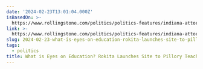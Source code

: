 ```yaml
---
date: '2024-02-23T13:01:04.000Z'
isBasedOn: >-
  https://www.rollingstone.com/politics/politics-features/indiana-attorney-general-eyes-on-education-snitch-socialist-teachers-rokita-1234973031/
link: >-
  https://www.rollingstone.com/politics/politics-features/indiana-attorney-general-eyes-on-education-snitch-socialist-teachers-rokita-1234973031/
slug: 2024-02-23-what-is-eyes-on-education-rokita-launches-site-to-pillory-teachers
tags:
  - politics
title: What is Eyes on Education? Rokita Launches Site to Pillory Teachers
---
```


